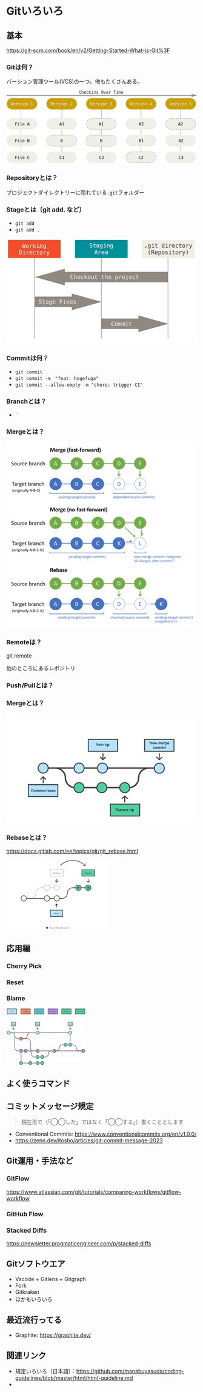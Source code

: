 # Gitいろいろ

## 基本

https://git-scm.com/book/en/v2/Getting-Started-What-is-Git%3F

### Gitは何？

バーション管理ツール(VCS)の一つ、他もたくさんある。

![alt text](image-1.png)

### Repositoryとは？

プロジェクトダイレクトリーに隠れている`.git`フォルダー

### Stageとは（git add. など）

- `git add`
- `git add .`

![alt text](image.png)

### Commitは何？

- `git commit`
- `git commit -m　"feat: hogefuga"`
- `git commit --allow-empty -m "chore: trigger CI"`

### Branchとは？

- ``

### Mergeとは？

![alt text](image-4.png)

### Remoteは？

git remote

他のところにあるレポジトリ

### Push/Pullとは？



### Mergeとは？

![alt text](image-3.png)

### Rebaseとは？

https://docs.gitlab.com/ee/topics/git/git_rebase.html

![alt text](image-2.png)

## 応用編

### Cherry Pick

### Reset

### Blame

![alt text](image-5.png)

## よく使うコマンド

## コミットメッセージ規定

> 現在形で（「◯◯した」ではなく「◯◯する」）書くこととします

- Conventional Commits: https://www.conventionalcommits.org/en/v1.0.0/
- https://zenn.dev/itosho/articles/git-commit-message-2023

## Git運用・手法など

### GitFlow

https://www.atlassian.com/git/tutorials/comparing-workflows/gitflow-workflow

### GitHub Flow



### Stacked Diffs

https://newsletter.pragmaticengineer.com/p/stacked-diffs

## Gitソフトウエア

- Vscode + Gitlens + Gitgraph
- Fork
- Gitkraken
- ほかもいろいろ

## 最近流行ってる

- Graphite: https://graphite.dev/

## 関連リンク

- 規定いろいろ（日本語）：https://github.com/manabuyasuda/coding-guidelines/blob/master/html/html-guideline.md
- 

